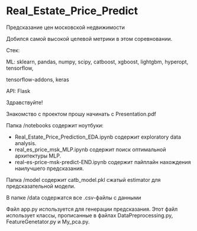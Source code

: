 # Real_Estate_Price_Predict

Предсказание цен московской недвижимости

Добился самой высокой целевой метрики в этом соревновании.

Стек:

ML: sklearn, pandas, numpy, scipy, catboost, xgboost, lightgbm, hyperopt, tensorflow,

tensorflow-addons, keras

API: Flask

Здравствуйте!

Знакомство с проектом прошу начинать с Presentation.pdf

Папка /notebooks содержит ноутбуки:
   - Real_Estate_Price_Prediction_EDA.ipynb содержит exploratory data analysis.
   - real_es_price_msk_MLP.ipynb содержит поиск оптимальной архитектуры MLP.
   - real-es-price-msk-predict-END.ipynb содержит пайплайн нахождения наилучшего предсказания.

Папка /model содержит catb_model.pkl сжатый estimator для предсказательной модели.

В папке /data содержатся все .csv-файлы с данными

Файл app.py используется для генерации предсказания.
Этот файл использует классы, прописанные в файлах DataPreprocessing.py, 
FeatureGenetator.py и My_pca.py.



